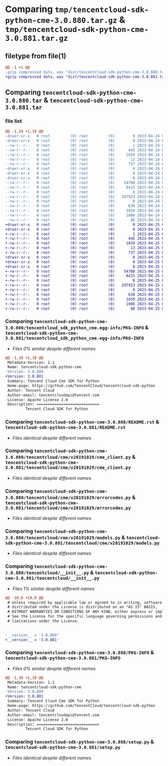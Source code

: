 # Comparing `tmp/tencentcloud-sdk-python-cme-3.0.880.tar.gz` & `tmp/tencentcloud-sdk-python-cme-3.0.881.tar.gz`

## filetype from file(1)

```diff
@@ -1 +1 @@
-gzip compressed data, was "dist/tencentcloud-sdk-python-cme-3.0.880.tar", last modified: Mon Apr 24 02:56:17 2023, max compression
+gzip compressed data, was "dist/tencentcloud-sdk-python-cme-3.0.881.tar", last modified: Tue Apr 25 00:33:43 2023, max compression
```

## Comparing `tencentcloud-sdk-python-cme-3.0.880.tar` & `tencentcloud-sdk-python-cme-3.0.881.tar`

### file list

```diff
@@ -1,19 +1,19 @@
-drwxr-xr-x   0 root         (0) root         (0)        0 2023-04-24 02:56:17.000000 tencentcloud-sdk-python-cme-3.0.880/
-drwxr-xr-x   0 root         (0) root         (0)        0 2023-04-24 02:56:17.000000 tencentcloud-sdk-python-cme-3.0.880/tencentcloud_sdk_python_cme.egg-info/
--rw-r--r--   0 root         (0) root         (0)        1 2023-04-24 02:56:17.000000 tencentcloud-sdk-python-cme-3.0.880/tencentcloud_sdk_python_cme.egg-info/dependency_links.txt
--rw-r--r--   0 root         (0) root         (0)      445 2023-04-24 02:56:17.000000 tencentcloud-sdk-python-cme-3.0.880/tencentcloud_sdk_python_cme.egg-info/SOURCES.txt
--rw-r--r--   0 root         (0) root         (0)     1659 2023-04-24 02:56:17.000000 tencentcloud-sdk-python-cme-3.0.880/tencentcloud_sdk_python_cme.egg-info/PKG-INFO
--rw-r--r--   0 root         (0) root         (0)       13 2023-04-24 02:56:17.000000 tencentcloud-sdk-python-cme-3.0.880/tencentcloud_sdk_python_cme.egg-info/top_level.txt
--rw-r--r--   0 root         (0) root         (0)      737 2023-04-24 02:56:17.000000 tencentcloud-sdk-python-cme-3.0.880/README.rst
-drwxr-xr-x   0 root         (0) root         (0)        0 2023-04-24 02:56:17.000000 tencentcloud-sdk-python-cme-3.0.880/tencentcloud/
-drwxr-xr-x   0 root         (0) root         (0)        0 2023-04-24 02:56:17.000000 tencentcloud-sdk-python-cme-3.0.880/tencentcloud/cme/
-drwxr-xr-x   0 root         (0) root         (0)        0 2023-04-24 02:56:17.000000 tencentcloud-sdk-python-cme-3.0.880/tencentcloud/cme/v20191029/
--rw-r--r--   0 root         (0) root         (0)    54708 2023-04-24 02:56:17.000000 tencentcloud-sdk-python-cme-3.0.880/tencentcloud/cme/v20191029/cme_client.py
--rw-r--r--   0 root         (0) root         (0)     8415 2023-04-24 02:56:17.000000 tencentcloud-sdk-python-cme-3.0.880/tencentcloud/cme/v20191029/errorcodes.py
--rw-r--r--   0 root         (0) root         (0)        0 2023-04-24 02:56:17.000000 tencentcloud-sdk-python-cme-3.0.880/tencentcloud/cme/v20191029/__init__.py
--rw-r--r--   0 root         (0) root         (0)   297923 2023-04-24 02:56:17.000000 tencentcloud-sdk-python-cme-3.0.880/tencentcloud/cme/v20191029/models.py
--rw-r--r--   0 root         (0) root         (0)        0 2023-04-24 02:56:17.000000 tencentcloud-sdk-python-cme-3.0.880/tencentcloud/cme/__init__.py
--rw-r--r--   0 root         (0) root         (0)      630 2023-04-24 02:56:17.000000 tencentcloud-sdk-python-cme-3.0.880/tencentcloud/__init__.py
--rw-r--r--   0 root         (0) root         (0)     1659 2023-04-24 02:56:17.000000 tencentcloud-sdk-python-cme-3.0.880/PKG-INFO
--rw-r--r--   0 root         (0) root         (0)     1006 2023-04-24 02:56:17.000000 tencentcloud-sdk-python-cme-3.0.880/setup.py
--rw-r--r--   0 root         (0) root         (0)       88 2023-04-24 02:56:17.000000 tencentcloud-sdk-python-cme-3.0.880/setup.cfg
+drwxr-xr-x   0 root         (0) root         (0)        0 2023-04-25 00:33:43.000000 tencentcloud-sdk-python-cme-3.0.881/
+drwxr-xr-x   0 root         (0) root         (0)        0 2023-04-25 00:33:43.000000 tencentcloud-sdk-python-cme-3.0.881/tencentcloud_sdk_python_cme.egg-info/
+-rw-r--r--   0 root         (0) root         (0)        1 2023-04-25 00:33:43.000000 tencentcloud-sdk-python-cme-3.0.881/tencentcloud_sdk_python_cme.egg-info/dependency_links.txt
+-rw-r--r--   0 root         (0) root         (0)      445 2023-04-25 00:33:43.000000 tencentcloud-sdk-python-cme-3.0.881/tencentcloud_sdk_python_cme.egg-info/SOURCES.txt
+-rw-r--r--   0 root         (0) root         (0)     1659 2023-04-25 00:33:43.000000 tencentcloud-sdk-python-cme-3.0.881/tencentcloud_sdk_python_cme.egg-info/PKG-INFO
+-rw-r--r--   0 root         (0) root         (0)       13 2023-04-25 00:33:43.000000 tencentcloud-sdk-python-cme-3.0.881/tencentcloud_sdk_python_cme.egg-info/top_level.txt
+-rw-r--r--   0 root         (0) root         (0)      737 2023-04-25 00:33:43.000000 tencentcloud-sdk-python-cme-3.0.881/README.rst
+drwxr-xr-x   0 root         (0) root         (0)        0 2023-04-25 00:33:43.000000 tencentcloud-sdk-python-cme-3.0.881/tencentcloud/
+drwxr-xr-x   0 root         (0) root         (0)        0 2023-04-25 00:33:43.000000 tencentcloud-sdk-python-cme-3.0.881/tencentcloud/cme/
+drwxr-xr-x   0 root         (0) root         (0)        0 2023-04-25 00:33:43.000000 tencentcloud-sdk-python-cme-3.0.881/tencentcloud/cme/v20191029/
+-rw-r--r--   0 root         (0) root         (0)    54708 2023-04-25 00:33:43.000000 tencentcloud-sdk-python-cme-3.0.881/tencentcloud/cme/v20191029/cme_client.py
+-rw-r--r--   0 root         (0) root         (0)     8415 2023-04-25 00:33:43.000000 tencentcloud-sdk-python-cme-3.0.881/tencentcloud/cme/v20191029/errorcodes.py
+-rw-r--r--   0 root         (0) root         (0)        0 2023-04-25 00:33:43.000000 tencentcloud-sdk-python-cme-3.0.881/tencentcloud/cme/v20191029/__init__.py
+-rw-r--r--   0 root         (0) root         (0)   297923 2023-04-25 00:33:43.000000 tencentcloud-sdk-python-cme-3.0.881/tencentcloud/cme/v20191029/models.py
+-rw-r--r--   0 root         (0) root         (0)        0 2023-04-25 00:33:43.000000 tencentcloud-sdk-python-cme-3.0.881/tencentcloud/cme/__init__.py
+-rw-r--r--   0 root         (0) root         (0)      630 2023-04-25 00:33:43.000000 tencentcloud-sdk-python-cme-3.0.881/tencentcloud/__init__.py
+-rw-r--r--   0 root         (0) root         (0)     1659 2023-04-25 00:33:43.000000 tencentcloud-sdk-python-cme-3.0.881/PKG-INFO
+-rw-r--r--   0 root         (0) root         (0)     1006 2023-04-25 00:33:43.000000 tencentcloud-sdk-python-cme-3.0.881/setup.py
+-rw-r--r--   0 root         (0) root         (0)       88 2023-04-25 00:33:43.000000 tencentcloud-sdk-python-cme-3.0.881/setup.cfg
```

### Comparing `tencentcloud-sdk-python-cme-3.0.880/tencentcloud_sdk_python_cme.egg-info/PKG-INFO` & `tencentcloud-sdk-python-cme-3.0.881/tencentcloud_sdk_python_cme.egg-info/PKG-INFO`

 * *Files 0% similar despite different names*

```diff
@@ -1,10 +1,10 @@
 Metadata-Version: 1.1
 Name: tencentcloud-sdk-python-cme
-Version: 3.0.880
+Version: 3.0.881
 Summary: Tencent Cloud Cme SDK for Python
 Home-page: https://github.com/TencentCloud/tencentcloud-sdk-python
 Author: Tencent Cloud
 Author-email: tencentcloudapi@tencent.com
 License: Apache License 2.0
 Description: ============================
         Tencent Cloud SDK for Python
```

### Comparing `tencentcloud-sdk-python-cme-3.0.880/README.rst` & `tencentcloud-sdk-python-cme-3.0.881/README.rst`

 * *Files identical despite different names*

### Comparing `tencentcloud-sdk-python-cme-3.0.880/tencentcloud/cme/v20191029/cme_client.py` & `tencentcloud-sdk-python-cme-3.0.881/tencentcloud/cme/v20191029/cme_client.py`

 * *Files identical despite different names*

### Comparing `tencentcloud-sdk-python-cme-3.0.880/tencentcloud/cme/v20191029/errorcodes.py` & `tencentcloud-sdk-python-cme-3.0.881/tencentcloud/cme/v20191029/errorcodes.py`

 * *Files identical despite different names*

### Comparing `tencentcloud-sdk-python-cme-3.0.880/tencentcloud/cme/v20191029/models.py` & `tencentcloud-sdk-python-cme-3.0.881/tencentcloud/cme/v20191029/models.py`

 * *Files identical despite different names*

### Comparing `tencentcloud-sdk-python-cme-3.0.880/tencentcloud/__init__.py` & `tencentcloud-sdk-python-cme-3.0.881/tencentcloud/__init__.py`

 * *Files 1% similar despite different names*

```diff
@@ -10,8 +10,8 @@
 # Unless required by applicable law or agreed to in writing, software
 # distributed under the License is distributed on an "AS IS" BASIS,
 # WITHOUT WARRANTIES OR CONDITIONS OF ANY KIND, either express or implied.
 # See the License for the specific language governing permissions and
 # limitations under the License.
 
 
-__version__ = '3.0.880'
+__version__ = '3.0.881'
```

### Comparing `tencentcloud-sdk-python-cme-3.0.880/PKG-INFO` & `tencentcloud-sdk-python-cme-3.0.881/PKG-INFO`

 * *Files 0% similar despite different names*

```diff
@@ -1,10 +1,10 @@
 Metadata-Version: 1.1
 Name: tencentcloud-sdk-python-cme
-Version: 3.0.880
+Version: 3.0.881
 Summary: Tencent Cloud Cme SDK for Python
 Home-page: https://github.com/TencentCloud/tencentcloud-sdk-python
 Author: Tencent Cloud
 Author-email: tencentcloudapi@tencent.com
 License: Apache License 2.0
 Description: ============================
         Tencent Cloud SDK for Python
```

### Comparing `tencentcloud-sdk-python-cme-3.0.880/setup.py` & `tencentcloud-sdk-python-cme-3.0.881/setup.py`

 * *Files identical despite different names*

